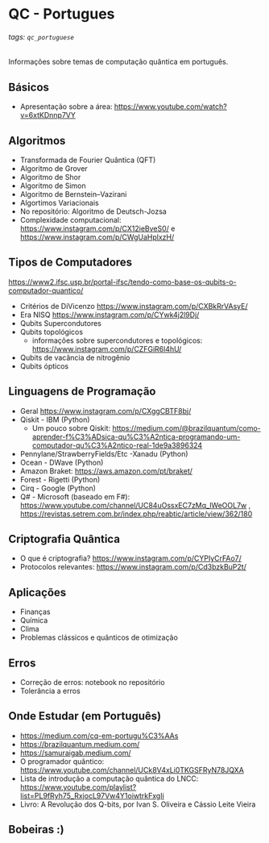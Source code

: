 QC - Portugues
===

###### tags: `qc_portuguese`

Informações sobre temas de computação quântica em português.

## Básicos
- Apresentação sobre a área: https://www.youtube.com/watch?v=6xtKDnnp7VY

## Algoritmos
- Transformada de Fourier Quântica (QFT)
- Algoritmo de Grover
- Algoritmo de Shor
- Algoritmo de Simon
- Algoritmo de  Bernstein–Vazirani
- Algortimos Variacionais
- No repositório: Algoritmo de Deutsch-Jozsa
-  Complexidade computacional: https://www.instagram.com/p/CX12ieBveS0/ e https://www.instagram.com/p/CWgUaHplxzH/

## Tipos de Computadores
https://www2.ifsc.usp.br/portal-ifsc/tendo-como-base-os-qubits-o-computador-quantico/
- Critérios de DiVicenzo https://www.instagram.com/p/CXBkRrVAsyE/
- Era NISQ https://www.instagram.com/p/CYwk4j2l9Dj/
- Qubits Supercondutores
- Qubits topológicos
    - informações sobre supercondutores e topológicos: https://www.instagram.com/p/CZFGiR6l4hU/ 
- Qubits de vacância de nitrogênio
- Qubits ópticos


## Linguagens de Programação
- Geral https://www.instagram.com/p/CXggCBTF8bj/
- Qiskit - IBM (Python)
    - Um pouco sobre Qiskit: https://medium.com/@brazilquantum/como-aprender-f%C3%ADsica-qu%C3%A2ntica-programando-um-computador-qu%C3%A2ntico-real-1de9a3896324
- Pennylane/StrawberryFields/Etc -Xanadu (Python)
- Ocean - DWave (Python)
- Amazon Braket: https://aws.amazon.com/pt/braket/
- Forest - Rigetti (Python)
- Cirq - Google (Python)
- Q# - Microsoft (baseado em F#): https://www.youtube.com/channel/UC84uOssxEC7zMq_lWeOOL7w , https://revistas.setrem.com.br/index.php/reabtic/article/view/362/180

## Criptografia Quântica
- O que é criptografia? https://www.instagram.com/p/CYPIyCrFAo7/
- Protocolos relevantes: https://www.instagram.com/p/Cd3bzkBuP2t/ 

## Aplicações
- Finanças
- Química
- Clima
- Problemas clássicos e quânticos de otimização

## Erros
- Correção de erros: notebook no repositório
- Tolerância a erros

## Onde Estudar (em Português)
- https://medium.com/cq-em-portugu%C3%AAs
- https://brazilquantum.medium.com/
- https://samuraigab.medium.com/
- O programador quântico: https://www.youtube.com/channel/UCk8V4xLi0TKGSFRyN78JQXA
- Lista de introdução a computação quântica do LNCC: https://www.youtube.com/playlist?list=PL9fRyh75_RxjocL97Vw4Y1oiwtrkFxgIi
- Livro: A Revolução dos Q-bits, por Ivan S. Oliveira e Cássio Leite Vieira 

## Bobeiras :) 
